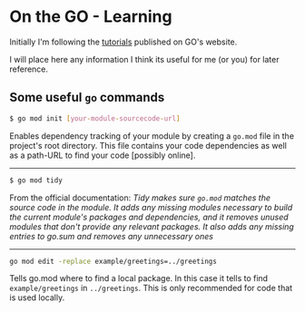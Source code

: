 # On the GO - Learning

Initially I'm following the [tutorials](https://go.dev/learn/) published on GO's website.

I will place here any information I think its useful for me (or you) for later reference.

## Some useful `go` commands

```sh
$ go mod init [your-module-sourcecode-url]
```

Enables dependency tracking of your module by creating a `go.mod` file in the project's root directory.
This file contains your code dependencies as well as a path-URL to find your code [possibly online].

---

```sh
$ go mod tidy
```

From the official documentation:
*Tidy makes sure `go.mod` matches the source code in the module.
It adds any missing modules necessary to build the current module's
packages and dependencies, and it removes unused modules that
don't provide any relevant packages. It also adds any missing entries
to go.sum and removes any unnecessary ones*

---

```sh
go mod edit -replace example/greetings=../greetings
```

Tells go.mod where to find a local package. In this case it tells to find `example/greetings` in `../greetings`. This is only recommended for code that is used locally.
